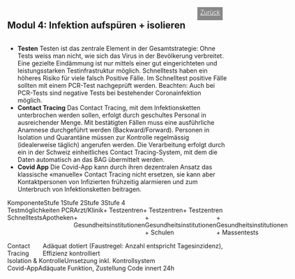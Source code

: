 <html>
  <head>
    <title>Modul 4</title>
    <meta charset="utf-8" />
    <meta http-equiv="expires" content="0">
  <style>
 /* FONTS */
 @import url("https://fonts.googleapis.com/css?family=Open+Sans+Condensed:300,700");
</style>
  </head>
  <body>
 <div style="display:flex;"><h2>Modul 4: Infektion aufspüren + isolieren</h2> <div style="margin-left:2em;padding:3px 6px 0 6px;background-color:#888;color:#fff;font-weight:300;height:27px!important;"><a href="main" style="color:#fff;">Zurück</a></div></div>
    <div class="twocol">
    <div class="ntext">
      <ul>
        <li><strong>Testen</strong> Testen ist das zentrale Element in der Gesamtstrategie: Ohne Tests weiss man nicht, wie sich das Virus in der Bevölkerung verbreitet. Eine gezielte Eindämmung ist nur mittels einer gut eingerichteten und leistungsstarken Testinfrastruktur möglich. Schnelltests haben ein höheres Risiko für viele falsch Positive Fälle. Im Schnelltest positive Fälle sollten mit einem PCR-Test nachgeprüft werden. Beachten: Auch bei PCR-Tests sind negative Tests bei bestehender Coronainfektion möglich.</li>
        <li><strong>Contact Tracing</strong> Das Contact Tracing, mit dem Infektionsketten unterbrochen werden sollen, erfolgt durch geschultes Personal in ausreichender Menge. Mit bestätigten Fällen muss eine ausführliche Anamnese durchgeführt werden (Backward/Forward). Personen in Isolation und Quarantäne müssen zur Kontrolle regelmässig (idealerweise täglich) angerufen werden. Die Verarbeitung erfolgt durch ein in der Schweiz einheitliches Contact Tracing-System, mit dem die Daten automatisch an das BAG übermittelt werden.</li>
        <li><strong>Covid App</strong> Die Covid-App kann durch ihren dezentralen Ansatz das klassische «manuelle» Contact Tracing nicht ersetzen, sie kann aber Kontaktpersonen von Infizierten frühzeitig alarmieren und zum Unterbruch von Infektionsketten beitragen.</li>
      </ul>
    </div>
  </div>
  <div class="ntable" style="display:flex;width:100%;min-width:400px;">
    <div class="tbl5 st0">
      Komponente
    </div>
    <div class="tbl5 st1">
      Stufe 1
    </div>
    <div class="tbl5 st2">
      Stufe 2
    </div>
    <div class="tbl5 st3">
      Stufe 3
    </div>
    <div class="tbl5 st4">
      Stufe 4
    </div>
    </div>
   <div class="ntbl" style="display:flex;width:100%;min-width:400px;">
    <div class="tbl5 s0">
      Testmöglichkeiten PCR
    </div>
    <div class="tbl5 s1">
     Arzt/Klinik
    </div>
     <div class="tbl5 s2">
      + Testzentren
    </div>
     <div class="tbl5 s3">
      + Testzentren
    </div>
     <div class="tbl5 s4">
      + Testzentren
    </div>
  </div>
  <div class="ntbl" style="display:flex;width:100%;min-width:400px;">
    <div class="tbl5 s0">
      Schnelltests
    </div>
    <div class="tbl5 s1">
     Apotheken
    </div>
     <div class="tbl5 s2">
      + Gesundheitsinstitutionen
    </div>
     <div class="tbl5 s3">
      + Gesundheitsinstitutionen
      + Schulen
    </div>
     <div class="tbl5 s4">
      + Gesundheitsinstitutionen
       + Massentests
    </div>
  </div>
  <div class="ntbl" style="display:flex;width:100%;min-width:400px;margin-top:1em;">
    <div class="tbl5 s0">
      Contact Tracing
    </div>
    <div class="tbl1 s0">
      Adäquat dotiert (Faustregel: Anzahl entspricht Tagesinzidenz), Effizienz kontrolliert
    </div>
  </div>
  <div class="ntbl" style="display:flex;width:100%;min-width:400px;">
    <div class="tbl5 s0">
      Isolation & Kontrolle
    </div>
    <div class="tbl1 s0">
      Umsetzung inkl. Kontrollsystem
    </div>
  </div>
  <div class="ntbl" style="display:flex;width:100%;min-width:400px;">
    <div class="tbl5 s0">
      Covid-App
    </div>
    <div class="tbl1 s0">
      Adäquate Funktion, Zustellung Code innert 24h
    </div>
  </div>

